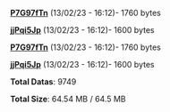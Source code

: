 [**P7G97fTn**](/data/P7G97fTn.txt) (13/02/23 - 16:12)- 1760 bytes

[**jjPqi5Jp**](/data/jjPqi5Jp.txt) (13/02/23 - 16:12)- 1600 bytes

[**P7G97fTn**](/data/P7G97fTn.txt) (13/02/23 - 16:12)- 1760 bytes

[**jjPqi5Jp**](/data/jjPqi5Jp.txt) (13/02/23 - 16:12)- 1600 bytes

**Total Datas**: 9749

**Total Size**: 64.54 MB / 64.5 MB